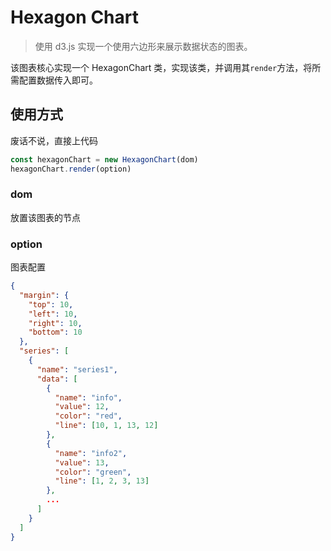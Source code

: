 # Hexagon Chart

> 使用 d3.js 实现一个使用六边形来展示数据状态的图表。

该图表核心实现一个 HexagonChart 类，实现该类，并调用其`render`方法，将所需配置数据传入即可。

## 使用方式

废话不说，直接上代码

```js
const hexagonChart = new HexagonChart(dom)
hexagonChart.render(option)
```

### dom

放置该图表的节点

### option

图表配置

```json
{
  "margin": {
    "top": 10,
    "left": 10,
    "right": 10,
    "bottom": 10
  },
  "series": [
    {
      "name": "series1",
      "data": [
        {
          "name": "info",
          "value": 12,
          "color": "red",
          "line": [10, 1, 13, 12]
        },
        {
          "name": "info2",
          "value": 13,
          "color": "green",
          "line": [1, 2, 3, 13]
        },
        ...
      ]
    }
  ]
}
```
